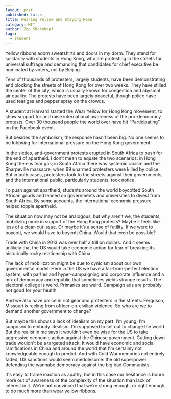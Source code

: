 ```yaml
---
layout: post
published: false
title: Wearing Yellow and Staying Home
category: MIT
author: Zoe Sheinkopf
tags: 
  - student
---
```


Yellow ribbons adorn sweatshirts and doors in my dorm. They stand for solidarity with students in Hong Kong, who are protesting in the streets for universal suffrage and demanding that candidates for chief executive be nominated by voters, not by Beijing.

Tens of thousands of protesters, largely students, have been demonstrating and blocking the streets of Hong Kong for over two weeks. They have stilled the center of the city, which is usually known for congestion and abysmal air quality. The protests have been largely peaceful, though police have used tear gas and pepper spray on the crowds.

A student at Harvard started the Wear Yellow for Hong Kong movement, to show support for and raise international awareness of the pro-democracy protests. Over 30 thousand people the world over have hit “Participating” on the Facebook event. 

But besides the symbolism, the response hasn’t been big. No one seems to be lobbying for international pressure on the Hong Kong government.

In the sixties, anti-government protests erupted in South Africa to push for the end of apartheid. I don’t mean to equate the two scenarios: in Hong Kong there is tear gas; in South Africa there was systemic racism and the Sharpeville massacre, when 69 unarmed protesters were killed by police. But in both cases, protesters took to the streets against their governments, and the international public, particularly students, took notice.
	
To push against apartheid, students around the world boycotted South African goods and leaned on governments and universities to divest from South Africa. By some accounts, the international economic pressure helped topple apartheid.

The situation now may not be analogous, but why aren’t we, the students, mobilizing more in support of the Hong Kong protests? Maybe it feels like less of a clear-cut issue. Or maybe it’s a sense of futility. If we were to boycott, we would have to boycott China. Would that even be possible?

Trade with China in 2013 was over half a trillion dollars. And it seems unlikely that the US would take economic action for fear of breaking its historically rocky relationship with China.

The lack of mobilization might be due to cynicism about our own governmental model. Here in the US we have a far-from-perfect election system, with parties and hyper-campaigning and corporate influence and a mix of democracy and republic that sometimes yields strange results. The electoral college is weird. Primaries are weird. Campaign ads are probably not good for your health.

And we also have police in riot gear and protesters in the streets: Ferguson, Missouri is reeling from officer-on-civilian violence. So who are we to demand another government to change? 

But maybe this shows a lack of idealism on my part. I’m young; I’m supposed to embody idealism. I'm supposed to set out to change the world. But the realist in me says it wouldn’t even be wise for the US to take aggressive economic action against the Chinese government. Cutting down trade wouldn't be a targeted attack. It would have economic and social ramifications in China and around the world that I'm certainly not knowledgeable enough to predict. And with Cold War memories not entirely faded, US sanctions would seem meddlesome: the old superpower defending the wannabe democracy against the big bad Communists.

It's easy to frame inaction as apathy, but in this case our hesitance is bourn more out of awareness of the complexity of the situation than lack of interest in it. We’re not convinced that we’re strong enough, or right enough, to do much more than wear yellow ribbons.

